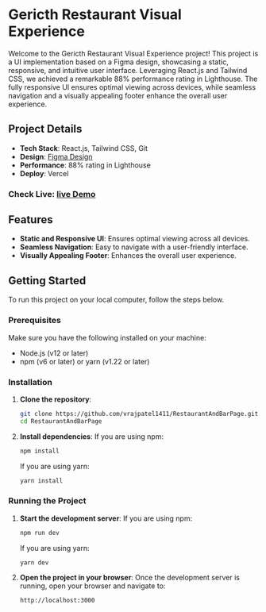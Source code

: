# Gericth Restaurant Visual Experience

Welcome to the Gericth Restaurant Visual Experience project! This project is a UI implementation based on a Figma design, showcasing a static, responsive, and intuitive user interface. Leveraging React.js and Tailwind CSS, we achieved a remarkable 88% performance rating in Lighthouse. The fully responsive UI ensures optimal viewing across devices, while seamless navigation and a visually appealing footer enhance the overall user experience.

## Project Details

- **Tech Stack**: React.js, Tailwind CSS, Git
- **Design**: [Figma Design](https://www.figma.com/design/yvClSI9AZBRX8UaaGEByF3/Modern-UI%2FUX%3A-Gericht?node-id=0-1&t=Furpvm1WpfywkQYq-0)
- **Performance**: 88% rating in Lighthouse
-  **Deploy**: Vercel

### Check Live: [live Demo](https://gerichtbyvraj.vercel.app)

## Features

- **Static and Responsive UI**: Ensures optimal viewing across all devices.
- **Seamless Navigation**: Easy to navigate with a user-friendly interface.
- **Visually Appealing Footer**: Enhances the overall user experience.

## Getting Started

To run this project on your local computer, follow the steps below.

### Prerequisites

Make sure you have the following installed on your machine:

- Node.js (v12 or later)
- npm (v6 or later) or yarn (v1.22 or later)

### Installation

1. **Clone the repository**:
    ```bash
    git clone https://github.com/vrajpatel1411/RestaurantAndBarPage.git
    cd RestaurantAndBarPage
    ```

2. **Install dependencies**:
    If you are using npm:
    ```bash
    npm install
    ```
    If you are using yarn:
    ```bash
    yarn install
    ```

### Running the Project

1. **Start the development server**:
    If you are using npm:
    ```bash
    npm run dev
    ```
    If you are using yarn:
    ```bash
    yarn dev
    ```

2. **Open the project in your browser**:
    Once the development server is running, open your browser and navigate to:
    ```
    http://localhost:3000
    ```

